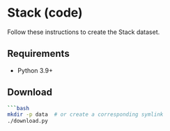 # Stack (code)

Follow these instructions to create the Stack dataset.

## Requirements

- Python 3.9+

## Download

```bash
```bash
mkdir -p data  # or create a corresponding symlink
./download.py
```
